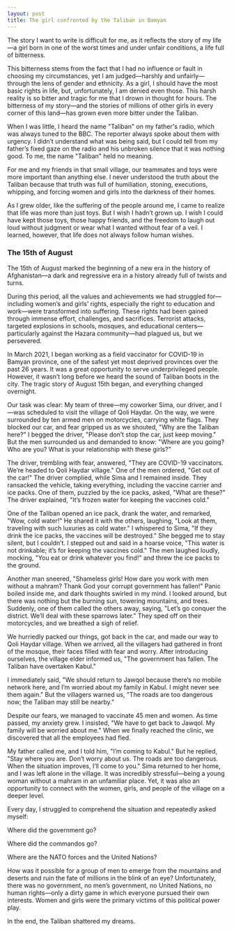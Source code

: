 ```yaml
---
layout: post
title: The girl confronted by the Taliban in Bamyan
---
```


The story I want to write is difficult for me, as it reflects the story of my life—a girl born in one of the worst times and under unfair conditions, a life full of bitterness.

This bitterness stems from the fact that I had no influence or fault in choosing my circumstances, yet I am judged—harshly and unfairly—through the lens of gender and ethnicity. As a girl, I should have the most basic rights in life, but, unfortunately, I am denied even those. This harsh reality is so bitter and tragic for me that I drown in thought for hours. The bitterness of my story—and the stories of millions of other girls in every corner of this land—has grown even more bitter under the Taliban.

When I was little, I heard the name "Taliban" on my father's radio, which was always tuned to the BBC. The reporter always spoke about them with urgency. I didn’t understand what was being said, but I could tell from my father’s fixed gaze on the radio and his unbroken silence that it was nothing good. To me, the name "Taliban" held no meaning.

For me and my friends in that small village, our teammates and toys were more important than anything else. I never understood the truth about the Taliban because that truth was full of humiliation, stoning, executions, whipping, and forcing women and girls into the darkness of their homes.

As I grew older, like the suffering of the people around me, I came to realize that life was more than just toys. But I wish I hadn’t grown up. I wish I could have kept those toys, those happy friends, and the freedom to laugh out loud without judgment or wear what I wanted without fear of a veil. I learned, however, that life does not always follow human wishes.

### The 15th of August

The 15th of August marked the beginning of a new era in the history of Afghanistan—a dark and regressive era in a history already full of twists and turns.

During this period, all the values and achievements we had struggled for—including women’s and girls’ rights, especially the right to education and work—were transformed into suffering. These rights had been gained through immense effort, challenges, and sacrifices. Terrorist attacks, targeted explosions in schools, mosques, and educational centers—particularly against the Hazara community—had plagued us, but we persevered.

In March 2021, I began working as a field vaccinator for COVID-19 in Bamyan province, one of the safest yet most deprived provinces over the past 26 years. It was a great opportunity to serve underprivileged people. However, it wasn’t long before we heard the sound of Taliban boots in the city. The tragic story of August 15th began, and everything changed overnight.

Our task was clear: My team of three—my coworker Sima, our driver, and I—was scheduled to visit the village of Qoli Haydar. On the way, we were surrounded by ten armed men on motorcycles, carrying white flags. They blocked our car, and fear gripped us as we shouted, "Why are the Taliban here?" I begged the driver, "Please don’t stop the car, just keep moving." But the men surrounded us and demanded to know: "Where are you going? Who are you? What is your relationship with these girls?"

The driver, trembling with fear, answered, "They are COVID-19 vaccinators. We’re headed to Qoli Haydar village." One of the men ordered, "Get out of the car!" The driver complied, while Sima and I remained inside. They ransacked the vehicle, taking everything, including the vaccine carrier and ice packs. One of them, puzzled by the ice packs, asked, "What are these?" The driver explained, "It’s frozen water for keeping the vaccines cold."

One of the Taliban opened an ice pack, drank the water, and remarked, "Wow, cold water!" He shared it with the others, laughing, "Look at them, traveling with such luxuries as cold water." I whispered to Sima, "If they drink the ice packs, the vaccines will be destroyed." She begged me to stay silent, but I couldn’t. I stepped out and said in a hoarse voice, "This water is not drinkable; it’s for keeping the vaccines cold." The men laughed loudly, mocking, "You eat or drink whatever you find!" and threw the ice packs to the ground.

Another man sneered, "Shameless girls! How dare you work with men without a mahram? Thank God your corrupt government has fallen!" Panic boiled inside me, and dark thoughts swirled in my mind. I looked around, but there was nothing but the burning sun, towering mountains, and trees. Suddenly, one of them called the others away, saying, "Let’s go conquer the district. We’ll deal with these sparrows later." They sped off on their motorcycles, and we breathed a sigh of relief.

We hurriedly packed our things, got back in the car, and made our way to Qoli Haydar village. When we arrived, all the villagers had gathered in front of the mosque, their faces filled with fear and worry. After introducing ourselves, the village elder informed us, "The government has fallen. The Taliban have overtaken Kabul."

I immediately said, "We should return to Jawqol because there’s no mobile network here, and I’m worried about my family in Kabul. I might never see them again." But the villagers warned us, "The roads are too dangerous now; the Taliban may still be nearby."

Despite our fears, we managed to vaccinate 45 men and women. As time passed, my anxiety grew. I insisted, "We have to get back to Jawqol. My family will be worried about me." When we finally reached the clinic, we discovered that all the employees had fled.

My father called me, and I told him, "I’m coming to Kabul." But he replied, "Stay where you are. Don’t worry about us. The roads are too dangerous. When the situation improves, I’ll come to you." Sima returned to her home, and I was left alone in the village. It was incredibly stressful—being a young woman without a mahram in an unfamiliar place. Yet, it was also an opportunity to connect with the women, girls, and people of the village on a deeper level.

Every day, I struggled to comprehend the situation and repeatedly asked myself:

Where did the government go?

Where did the commandos go?

Where are the NATO forces and the United Nations?

How was it possible for a group of men to emerge from the mountains and deserts and ruin the fate of millions in the blink of an eye? Unfortunately, there was no government, no men’s government, no United Nations, no human rights—only a dirty game in which everyone pursued their own interests. Women and girls were the primary victims of this political power play.

In the end, the Taliban shattered my dreams.
